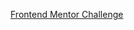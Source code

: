[Frontend Mentor Challenge](https://www.frontendmentor.io/challenges/github-user-search-app-Q09YOgaH6)